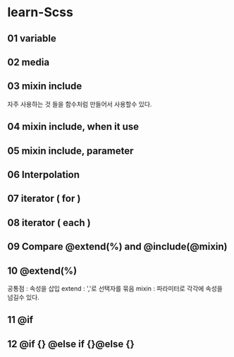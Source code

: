 # learn-Scss

## 01 variable

## 02 media

## 03 mixin include

자주 사용하는 것 들을 함수처럼 만들어서 사용할수 있다.

## 04 mixin include, when it use

## 05 mixin include, parameter

## 06 Interpolation

## 07 iterator ( for )

## 08 iterator ( each )

## 09 Compare @extend(%) and @include(@mixin)

## 10 @extend(%)

공통점 : 속성을 삽입
extend : ','로 선택자를 묶음
mixin : 파라미터로 각각에 속성을 넘길수 있다.

## 11 @if

## 12 @if {} @else if {}@else {}
